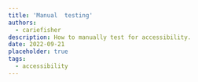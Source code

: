 ```yaml
---
title: 'Manual  testing'
authors:
  - cariefisher
description: How to manually test for accessibility.
date: 2022-09-21
placeholder: true
tags:
  - accessibility
---
```

